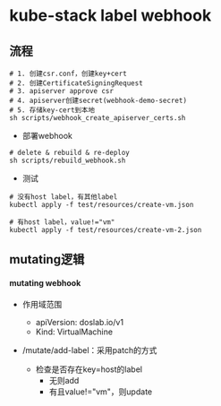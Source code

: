 # kube-stack label webhook
## 流程

```shell
# 1. 创建csr.conf，创建key+cert
# 2. 创建CertificateSigningRequest
# 3. apiserver approve csr
# 4. apiserver创建secret(webhook-demo-secret)
# 5. 存储key-cert到本地
sh scripts/webhook_create_apiserver_certs.sh 
```

- 部署webhook

```shell
# delete & rebuild & re-deploy
sh scripts/rebuild_webhook.sh 
```

- 测试

```shell
# 没有host label，有其他label
kubectl apply -f test/resources/create-vm.json

# 有host label，value!="vm"
kubectl apply -f test/resources/create-vm-2.json
```

## mutating逻辑

#### mutating webhook

- 作用域范围
  - apiVersion: doslab.io/v1
  - Kind: VirtualMachine
  
- /mutate/add-label：采用patch的方式
  - 检查是否存在key=host的label
    - 无则add
    - 有且value!="vm"，则update
